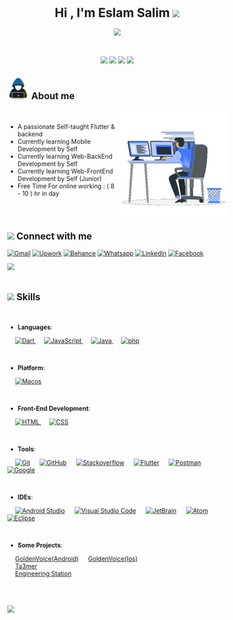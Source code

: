 <h1 align="center"><b>Hi , I'm Eslam Salim </b><img src="https://media.giphy.com/media/hvRJCLFzcasrR4ia7z/giphy.gif" width="35"></h1>

<p align="center">
  <a href="https://github.com/DenverCoder1/readme-typing-svg"><img src="https://readme-typing-svg.herokuapp.com?font=Time+New+Roman&color=cyan&size=25&center=true&vCenter=true&width=600&height=100&lines=Assalamu+O+Alaikum+Warahmatullah..&hearts;++;Self-taught+mobile+Developer,;Computer+Science+Student,;Active+Learner/Researcher,;Love+to+learn+new+stuffs..<3"></a>
</p>


<br>

 <p align="center">
<img src="https://img.shields.io/badge/Age-24-blue" />
  <img src="https://img.shields.io/badge/Focus-Flutter Developer-brightgreen" />
  <img src="https://img.shields.io/badge/Lives-Egypt,Ismailia-success" />
  <img src="https://img.shields.io/badge/Languages-English%20%26%20Arabic-brightgreen" />
</p>

	
## <picture><img src = "https://github.com/0xAbdulKhalid/0xAbdulKhalid/raw/main/assets/mdImages/about_me.gif" width = 50px></picture> **About me**

<picture> <img align="right" src="https://github.com/0xAbdulKhalid/0xAbdulKhalid/raw/main/assets/mdImages/Right_Side.gif" width = 250px></picture>

<br>

- A passionate Self-taught Flutter & backend
- Currently learning Mobile Development by Self
- Currently learning Web-BackEnd Development by Self
- Currently learning Web-FrontEnd Development by Self (Junior)
- Free Time For online working : ( 8 - 10 ) hr in day
<!-- - Personal website [link](https://www.0xabdulkhalid.ml)
- I’m currently open for an Intern or a new job opportunity, this is [my resume](https://read.cv/0xabdulkhalid)-->

<br><br>
## <img src="https://media.giphy.com/media/iY8CRBdQXODJSCERIr/giphy.gif" width="30px"> Connect with me
<p align="left">
	<a href="mailto:eslamsalim40@gmail.com"><img img src="https://img.shields.io/badge/gmail-%23EA4335.svg?style=plastic&logo=gmail&logoColor=white" alt="Gmail"/></a>
	<a href="https://www.upwork.com/freelancers/~016ea86fc656dd451b"><img img src="https://img.shields.io/badge/upwork-%2325D366.svg?style=plastic&logo=upwork&logoColor=white" alt="Upwork"/></a>
	<a href="https://www.behance.net/eslamsalim"><img src="https://img.shields.io/badge/behance-%231877F2.svg?style=plastic&logo=behance&logoColor=white" alt="Behance"/></a>
	<a href="https://wa.me/00201097885976"><img src="https://img.shields.io/badge/whatsapp-%2325D366.svg?style=plastic&logo=whatsapp&logoColor=white" alt="Whatsapp"/></a>
	<a href="https://www.linkedin.com/in/eslam-salim-470120160/"><img src="https://img.shields.io/badge/linkedin-%230A66C2.svg?style=plastic&logo=linkedin&logoColor=white" alt="LinkedIn"/></a>
	<a href="https://www.facebook.com/eslam.salim.39"><img src="https://img.shields.io/badge/facebook-%231877F2.svg?style=plastic&logo=facebook&logoColor=white" alt="Facebook"/></a>
	<!--<a href="https://www.instagram.com/ahmed_7oskaa/"><img src="https://img.shields.io/badge/instagram-%23E4405F.svg?style=plastic&logo=instagram&logoColor=white" alt="Instagram"/></a>
	<a href="https://msng.link/o/?ahmed.7oskaa=sc"><img src="https://img.shields.io/badge/snapchat-%23FFFC00.svg?style=plastic&logo=snapchat&logoColor=black" alt="Snap Chat"/></a>-->
</p>
<img src="https://user-images.githubusercontent.com/73097560/115834477-dbab4500-a447-11eb-908a-139a6edaec5c.gif"><br><br>

## <img src="https://media2.giphy.com/media/QssGEmpkyEOhBCb7e1/giphy.gif?cid=ecf05e47a0n3gi1bfqntqmob8g9aid1oyj2wr3ds3mg700bl&rid=giphy.gif" width ="25"><b> Skills</b>
<br>

- **Languages**:

<p align="left"> 
  &emsp; 
  <a href="https://dart.dev" target="_blank"> 
    <img alt="Dart" src="https://img.shields.io/badge/Dart%20-%232370ED.svg?style=plastic&logo=dart&logoColor=white">
  </a>    
  <!--  &emsp;
  <a href="https://www.w3schools.com/cpp/" target="_blank"> 
    <img alt="C++" src="https://img.shields.io/badge/C++%20-%2300599C.svg?style=plastic&logo=c%2B%2B&logoColor=white">
  </a> -->
  &emsp;
  <a href="https://developer.mozilla.org/en-US/docs/Web/JavaScript" target="_blank"> 
     <img alt="JavaScript" src="https://img.shields.io/badge/JavaScript%20-%23F7DF1E.svg?style=plastic&logo=javascript&logoColor=black">
   </a>
  &emsp;
  <a href="https://www.java.com" target="_blank"> 
    <img alt="Java" src="https://img.shields.io/badge/Java-%23007396.svg?style=plastic&logo=java&logoColor=white">
  </a>
  &emsp;
  <a href="https://www.php.net" target="_blank"> 
    <img alt="php" src="https://img.shields.io/badge/Php-%232C2255.svg?style=plastic&logo=php&logoColor=white">
  </a>
 <!-- &emsp;
   <a href="https://www.python.org" target="_blank">
    <img alt="Python" src="https://img.shields.io/badge/Python%20-%2314354C.svg?style=plastic&logo=python&logoColor=white">
  </a>-->
</p>

<br>

- **Platform**:

 <p align="left"> 
   &emsp; 
   <a href="https://www.apple.com/eg/macos/ventura/" target="_blank"> 
    <img alt="Macos" src="https://img.shields.io/badge/Macos%20-%232370ED.svg?style=plastic&logo=apple&logoColor=white">
   </a> 
 </p>
    <br>
    
- **Front-End Development**:

<p align="left"> 
  &emsp; 
  <a href="https://www.w3.org/html/" target="_blank"> 
   <img alt="HTML" src="https://img.shields.io/badge/HTML5%20-%23E34F26.svg?style=plastic&logo=html5&logoColor=white">
  </a>   
  &emsp;
  <a href="https://www.w3schools.com/css/" target="_blank">
    <img alt="CSS" src="https://img.shields.io/badge/CSS%20-%231572B6.svg?style=plastic&logo=css3&logoColor=white">
  </a> 
</p>

<br>

<!--- **Cloud Hosting**:

    ![Github Pages](https://img.shields.io/badge/GitHub%20Pages-%23327FC7.svg?style=for-the-badge&logo=github&logoColor=white)
    
<br>-->
- **Tools**:

 <p align="left">
  &emsp;
    <a href="#"><img alt="Git" src="https://img.shields.io/badge/git-%23F05033.svg?style=plastic&logo=git&logoColor=white"></a>
  &emsp;
    <a href="#"><img alt="GitHub" src="https://img.shields.io/badge/github-%23121011.svg?style=plastic&logo=github&logoColor=white"></a>
  &emsp;
    <a href="#"><img alt="Stackoverflow" src="https://img.shields.io/badge/stackoverflow-%23E34F26.svg?style=plastic&logo=stackoverflow&logoColor=white"></a>
  &emsp;
    <a href="#"><img alt="Flutter" src="https://img.shields.io/badge/flutter-%232370ED.svg?style=plastic&logo=flutter&logoColor=white"></a>
  &emsp;
    <a href="#"><img alt="Postman" src="https://img.shields.io/badge/postman-%23F05033.svg?style=plastic&logo=postman&logoColor=white"></a>
  &emsp;
    <a href="#"><img alt="Google" src="https://img.shields.io/badge/google-%234285F4.svg?style=plastic&logo=google&logoColor=white" /></a>
</p>
<br>


- **IDEs**:

 <p align="left">
  &emsp;
    <a href="#"><img alt="Android Studio" src="https://img.shields.io/badge/Android%20Studio-06d6a0.svg?style=plastic&logo=android-studio&logoColor=white"></a>
  &emsp;
    <a href="#"><img alt="Visual Studio Code" src="https://img.shields.io/badge/Visual%20Studio%20Code-0078d7.svg?style=plastic&logo=visual-studio-code&logoColor=white"></a>
  &emsp;
    <a href="#"><img alt="JetBrain" src="https://img.shields.io/badge/jetbrains-%23000000.svg?style=plastic&logo=jetbrains&logoColor=white" /></a>
  &emsp;
    <a href="#"><img alt="Atom" src="https://img.shields.io/badge/atom-%2366595C.svg?&style=plastic&logo=atom&logoColor=white" /></a>
  &emsp;
    <a href="#"><img alt="Eclipse" src="https://img.shields.io/badge/eclipse-%232C2255.svg?&style=plastic&logo=eclipse%20ide&logoColor=white" /></a>
</p>
<br>

 - **Some Projects**:

 <p align="left">
  &emsp;
    <a href="https://play.google.com/store/apps/details?id=com.goldenvoice">GoldenVoice(Android)</a>
  &emsp;
    <a href="https://apps.apple.com/app/%D8%AC%D9%88%D9%84%D8%AF%D9%86-%D9%81%D9%88%D9%8A%D8%B3/id1636086737">GoldenVoice(Ios)</a>
<br>
  &emsp;
    <a href="https://play.google.com/store/apps/details?id=com.superuser.ta3mer">Ta3mer</a>
<br>
   &emsp;
    <a href="https://play.google.com/store/apps/details?id=com.smz.engineering_station">Engineering Station</a>
  </p>
<br>
<br>


<!--

## <img src="https://media.giphy.com/media/iY8CRBdQXODJSCERIr/giphy.gif" width="35"><b> Github Stats </b>
<br>



<br>
<br>
<br>

-----

<br>
<br>

## <b> Let's Connect..!</b><img src="https://github.com/0xAbdulKhalid/0xAbdulKhalid/raw/main/assets/mdImages/handshake.gif" width ="80">
<br>
<div align='left'>

<ul>

<li>
<a href="https://linkedin.com/in/0xabdulkhalid" target="_blank">
<img src="https://img.shields.io/badge/linkedin:  0xabdulkhalid-%2300acee.svg?color=405DE6&style=for-the-badge&logo=linkedin&logoColor=white" alt=linkedin style="margin-bottom: 5px;"/>
</a>
</li>

<br>

<li>
<a href="https://twitter.com/0xabdulkhalid" target="_blank">
<img src="https://img.shields.io/badge/twitter:  0xabdulkhalid-%2300acee.svg?color=1DA1F2&style=for-the-badge&logo=twitter&logoColor=white" alt=twitter style="margin-bottom: 5px;"/>
</a>
</li>

<br>

<li>
<a href="mailto:0xabdulkhalid@gmail.com" target="_blank">
<img src="https://img.shields.io/badge/gmail:  0xabdulkhalid-%23EA4335.svg?style=for-the-badge&logo=gmail&logoColor=white" t=mail style="margin-bottom: 5px;" />
</a>
</li>
	
</ul>
</div>
-->
<br>
<img src="https://user-images.githubusercontent.com/73097560/115834477-dbab4500-a447-11eb-908a-139a6edaec5c.gif">
<br>
<br>
<br>

<!--<div align='center'>

## <b>السَّلاَمُ عَلَيْكُمْ وَرَحْمَةُ اللهِ وَبَرَكَاتُهُ...✨</b>

</div>-->
<br>
<br>
<br>
<br>


